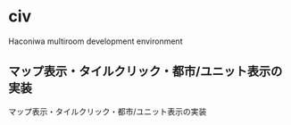 # civ

Haconiwa multiroom development environment

## マップ表示・タイルクリック・都市/ユニット表示の実装
マップ表示・タイルクリック・都市/ユニット表示の実装
